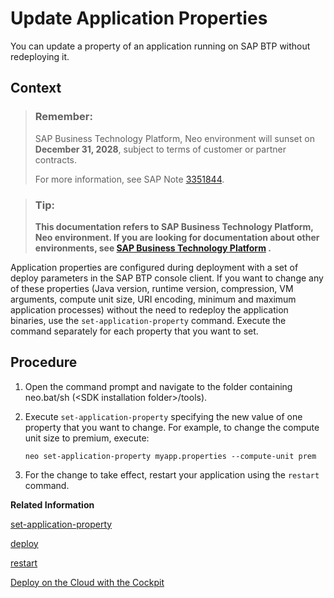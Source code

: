 <!-- loiocadb1dd3cda3464b8a5315a08cbb0566 -->

# Update Application Properties

You can update a property of an application running on SAP BTP without redeploying it.



## Context

> ### Remember:  
> SAP Business Technology Platform, Neo environment will sunset on **December 31, 2028**, subject to terms of customer or partner contracts.
> 
> For more information, see SAP Note [3351844](https://me.sap.com/notes/3351844).

> ### Tip:  
> **This documentation refers to SAP Business Technology Platform, Neo environment. If you are looking for documentation about other environments, see [SAP Business Technology Platform](https://help.sap.com/docs/btp/sap-business-technology-platform/sap-business-technology-platform?version=Cloud) .**

Application properties are configured during deployment with a set of deploy parameters in the SAP BTP console client. If you want to change any of these properties \(Java version, runtime version, compression, VM arguments, compute unit size, URI encoding, minimum and maximum application processes\) without the need to redeploy the application binaries, use the `set-application-property` command. Execute the command separately for each property that you want to set.



## Procedure

1.  Open the command prompt and navigate to the folder containing neo.bat/sh \(<SDK installation folder\>/tools\).

2.  Execute `set-application-property` specifying the new value of one property that you want to change. For example, to change the compute unit size to premium, execute:

    ```
    neo set-application-property myapp.properties --compute-unit prem
    ```

3.  For the change to take effect, restart your application using the `restart` command.


**Related Information**  


[set-application-property](set-application-property-113e957.md "Use this command to change the value of a single property of a deployed application without the need to redeploy it. Execute the command separately for each property that you want to set. For the changes to take effect, restart the application.")

[deploy](deploy-937db4f.md "Deploying an application publishes it to SAP BTP. Use the optional parameters to make some specific configurations of the deployed application.")

[restart](restart-7c0f7a1.md "Use this command to restart your application or a single application process. The effect of the restart command is the same as executing the stop command first and when the application is stopped, starting it with the start command.")

[Deploy on the Cloud with the Cockpit](../30-development-neo/deploy-on-the-cloud-with-the-cockpit-abded96.md "The cockpit allows you to deploy Java applications as WAR files and supports a number of deployment options for configuring the application.")

